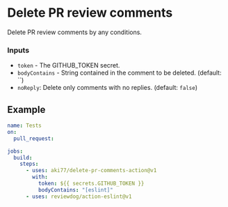 # Delete PR review comments

Delete PR review comments by any conditions.

### Inputs

- `token` - The GITHUB_TOKEN secret.
- `bodyContains` - String contained in the comment to be deleted. (default: ``)
- `noReply`: Delete only comments with no replies. (default: `false`)

## Example

```yaml
name: Tests
on:
  pull_request:

jobs:
  build:
    steps:
      - uses: aki77/delete-pr-comments-action@v1
        with:
          token: ${{ secrets.GITHUB_TOKEN }}
          bodyContains: "[eslint]"
      - uses: reviewdog/action-eslint@v1
```
